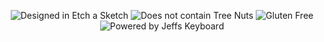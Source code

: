 <p align="center">
  <img src="https://forthebadge.com/images/badges/designed-in-etch-a-sketch.svg" alt="Designed in Etch a Sketch">
  <img src="https://forthebadge.com/images/badges/does-not-contain-treenuts.svg" alt="Does not contain Tree Nuts">
  <img src="https://forthebadge.com/images/badges/gluten-free.svg" alt="Gluten Free">
  <img src="https://forthebadge.com/images/badges/powered-by-jeffs-keyboard.svg" alt="Powered by Jeffs Keyboard">
</p>
